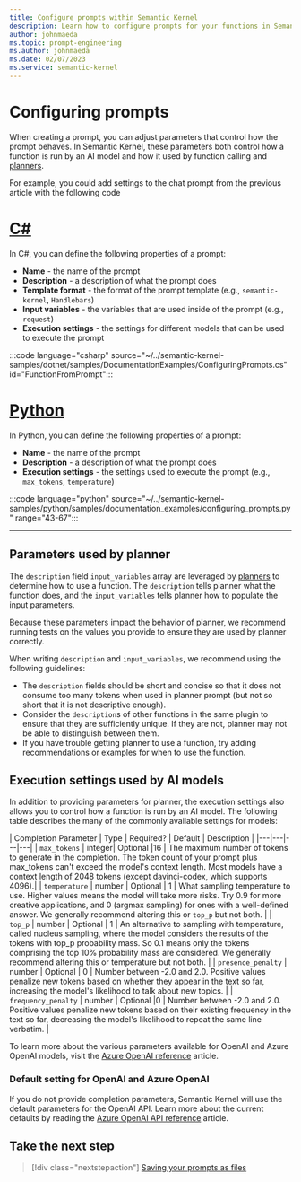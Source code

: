 ```yaml
---
title: Configure prompts within Semantic Kernel
description: Learn how to configure prompts for your functions in Semantic Kernel
author: johnmaeda
ms.topic: prompt-engineering
ms.author: johnmaeda
ms.date: 02/07/2023
ms.service: semantic-kernel
---
```

# Configuring prompts

When creating a prompt, you can adjust parameters that control how the prompt behaves. In Semantic Kernel, these parameters both control how a function is run by an AI model and how it used by function calling and [planners](../agents/planners/index.md).

For example, you could add settings to the chat prompt from the previous article with the following code

# [C#](#tab/Csharp)

In C#, you can define the following properties of a prompt:
- **Name** - the name of the prompt
- **Description** - a description of what the prompt does
- **Template format** - the format of the prompt template (e.g., `semantic-kernel`, `Handlebars`)
- **Input variables** - the variables that are used inside of the prompt (e.g., `request`)
- **Execution settings** - the settings for different models that can be used to execute the prompt

:::code language="csharp" source="~/../semantic-kernel-samples/dotnet/samples/DocumentationExamples/ConfiguringPrompts.cs" id="FunctionFromPrompt":::

# [Python](#tab/python)

In Python, you can define the following properties of a prompt:
- **Name** - the name of the prompt
- **Description** - a description of what the prompt does
- **Execution settings** - the settings used to execute the prompt (e.g., `max_tokens`, `temperature`)

:::code language="python" source="~/../semantic-kernel-samples/python/samples/documentation_examples/configuring_prompts.py" range="43-67":::

---

## Parameters used by planner
The `description` field `input_variables` array are leveraged by [planners](/semantic-kernel/concepts-sk/planner) to determine how to use a function. The `description` tells planner what the function does, and the `input_variables` tells planner how to populate the input parameters.

Because these parameters impact the behavior of planner, we recommend running tests on the values you provide to ensure they are used by planner correctly.

When writing `description` and `input_variables`, we recommend using the following guidelines:
- The `description` fields should be short and concise so that it does not consume too many tokens when used in planner prompt (but not so short that it is not descriptive enough).
- Consider the `description`s of other functions in the same plugin to ensure that they are sufficiently unique. If they are not, planner may not be able to distinguish between them.
- If you have trouble getting planner to use a function, try adding recommendations or examples for when to use the function.

## Execution settings used by AI models
In addition to providing parameters for planner, the execution settings also allows you to control how a function is run by an AI model. The following table describes the many of the commonly available settings for models:

| Completion Parameter | Type | Required? | Default | Description |
|---|---|---|---|
| `max_tokens` | integer| Optional |16 |	The maximum number of tokens to generate in the completion. The token count of your prompt plus max_tokens can't exceed the model's context length. Most models have a context length of 2048 tokens (except davinci-codex, which supports 4096).|
| `temperature`	| number	| Optional	| 1	| What sampling temperature to use. Higher values means the model will take more risks. Try 0.9 for more creative applications, and 0 (argmax sampling) for ones with a well-defined answer. We generally recommend altering this or `top_p` but not both. |
| `top_p`	| number	| Optional	| 1	| An alternative to sampling with temperature, called nucleus sampling, where the model considers the results of the tokens with top_p probability mass. So 0.1 means only the tokens comprising the top 10% probability mass are considered. We generally recommend altering this or temperature but not both. |
| `presence_penalty` | number	| Optional	| 0	| Number between -2.0 and 2.0. Positive values penalize new tokens based on whether they appear in the text so far, increasing the model's likelihood to talk about new topics. |
| `frequency_penalty` |	number	| Optional	|0 |	Number between -2.0 and 2.0. Positive values penalize new tokens based on their existing frequency in the text so far, decreasing the model's likelihood to repeat the same line verbatim. |

To learn more about the various parameters available for OpenAI and Azure OpenAI models, visit the [Azure OpenAI reference](/azure/cognitive-services/openai/reference) article.

### Default setting for OpenAI and Azure OpenAI
If you do not provide completion parameters, Semantic Kernel will use the default parameters for the OpenAI API. Learn more about the current defaults by reading the [Azure OpenAI API reference](/azure/cognitive-services/openai/reference) article.

## Take the next step
> [!div class="nextstepaction"]
> [Saving your prompts as files](./saving-prompts-as-files.md)

